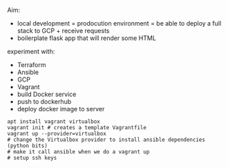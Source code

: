 Aim:

- local development = prodocution environment = be able to deploy a full stack to GCP + receive requests
- boilerplate flask app that will render some HTML

experiment with:
- Terraform
- Ansible
- GCP
- Vagrant
- build Docker service
- push to dockerhub
- deploy docker image to server

```
apt install vagrant virtualbox
vagrant init # creates a template Vagrantfile
vagrant up --provider=virtualbox
# change the Virtualbox provider to install ansible dependencies (python bits)
# make it call ansible when we do a vagrant up
# setup ssh keys
```